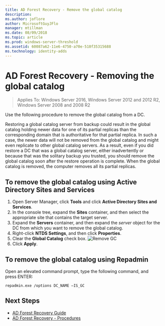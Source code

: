 ```yaml
---
title: AD Forest Recovery - Remove the global catalog
description:
ms.author: joflore
author: MicrosoftGuyJFlo
manager: mtillman
ms.date: 08/09/2018
ms.topic: article
ms.prod: windows-server-threshold
ms.assetid: 60087a62-11e6-4750-a70e-510f35315688
ms.technology: identity-adds
---
```

# AD Forest Recovery - Removing the global catalog  

>Applies To: Windows Server 2016, Windows Server 2012 and 2012 R2, Windows Server 2008 and 2008 R2

 Use the following procedure to remove the global catalog from a DC. 
  
 Restoring a global catalog server from backup could result in the global catalog holding newer data for one of its partial replicas than the corresponding domain that is authoritative for that partial replica. In such a case, the newer data will not be removed from the global catalog and might even replicate to other global catalog servers. As a result, even if you did restore a DC that was a global catalog server, either inadvertently or because that was the solitary backup you trusted, you should remove the global catalog soon after the restore operation is complete. When the global catalog is removed, the computer removes all its partial replicas. 
  
## To remove the global catalog using Active Directory Sites and Services  
 
1. Open Server Manager, click **Tools** and click **Active Directory Sites and Services**. 
2. In the console tree, expand the **Sites** container, and then select the appropriate site that contains the target server. 
3. Expand the **Servers** container, and then expand the *server* object for the DC from which you want to remove the global catalog. 
4. Right-click **NTDS Settings**, and then click **Properties**. 
5. Clear the **Global Catalog** check box. 
   ![Remove GC](media/AD-Forest-Recovery-Remove-GC/removegc1.png)
6. Click **Apply**.
  
## To remove the global catalog using Repadmin  
  
Open an elevated command prompt, type the following command, and press ENTER:  

   ```
   repadmin.exe /options DC_NAME –IS_GC  
   ```  

## Next Steps

- [AD Forest Recovery Guide](AD-Forest-Recovery-Guide.md)
- [AD Forest Recovery - Procedures](AD-Forest-Recovery-Procedures.md)
